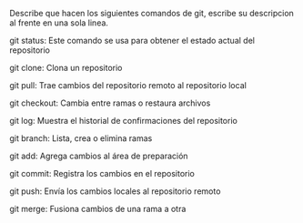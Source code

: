 Describe que hacen los siguientes comandos de git, escribe su descripcion al frente en una sola linea.

git status: Este comando se usa para obtener el estado actual del repositorio

git clone: Clona un repositorio

git pull: Trae cambios del repositorio remoto al repositorio local

git checkout: Cambia entre ramas o restaura archivos

git log: Muestra el historial de confirmaciones del repositorio

git branch: Lista, crea o elimina ramas

git add: Agrega cambios al área de preparación

git commit: Registra los cambios en el repositorio

git push: Envía los cambios locales al repositorio remoto

git merge: Fusiona cambios de una rama a otra